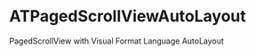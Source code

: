 ATPagedScrollViewAutoLayout
===========================

PagedScrollView with Visual Format Language AutoLayout 
